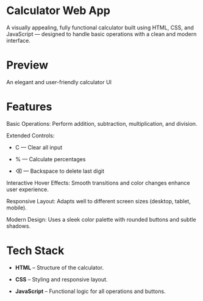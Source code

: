 # Calculator Web App
A visually appealing, fully functional calculator built using HTML, CSS, and JavaScript — designed to handle basic operations with a clean and modern interface.

# Preview

An elegant and user-friendly calculator UI

# Features
Basic Operations: Perform addition, subtraction, multiplication, and division.

Extended Controls:

- C — Clear all input

- % — Calculate percentages

- ⌫ — Backspace to delete last digit

Interactive Hover Effects: Smooth transitions and color changes enhance user experience.

Responsive Layout: Adapts well to different screen sizes (desktop, tablet, mobile).

Modern Design: Uses a sleek color palette with rounded buttons and subtle shadows.

# Tech Stack
- **HTML** – Structure of the calculator.

- **CSS** – Styling and responsive layout.

- **JavaScript** – Functional logic for all operations and buttons.

